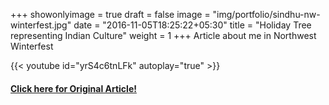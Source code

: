 +++
showonlyimage = true
draft = false
image = "img/portfolio/sindhu-nw-winterfest.jpg"
date = "2016-11-05T18:25:22+05:30"
title = "Holiday Tree representing Indian Culture"
weight = 1
+++
Article about me in Northwest Winterfest

{{< youtube id="yrS4c6tnLFk"  autoplay="true" >}}

#### **[Click here for Original Article!](https://northwestwinterfest.com/indian-painted-tree/)**